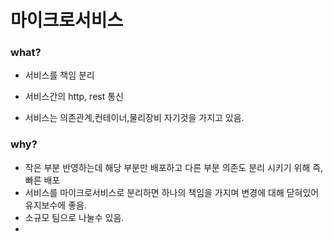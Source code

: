 # 마이크로서비스

### what?

- 서비스를 책임 분리 

- 서비스간의 http, rest 통신

- 서비스는 의존관계,컨테이너,물리장비 자기것을 가지고 있음.

   

### why?

- 작은 부분 반영하는데 해당 부분만 배포하고 다른 부분 의존도 분리 시키기 위해 즉, 빠른 배포 
- 서비스를 마이크로서비스로 분리하면 하나의 책임을 가지며 변경에 대해 닫혀있어 유지보수에 좋음. 
- 소규모 팀으로 나눌수 있음. 
- 